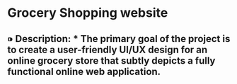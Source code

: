 # Grocery Shopping website

## ⁍ Description: * The primary goal of the project is to create a user-friendly UI/UX design for an online grocery store that subtly depicts a fully functional online web application.  







